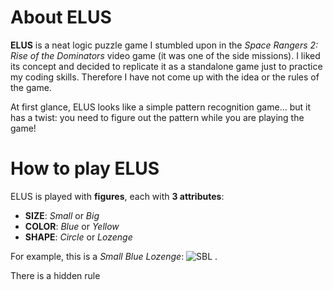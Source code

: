 # About ELUS

**ELUS** is a neat logic puzzle game I stumbled upon in the *Space Rangers 2: Rise of the Dominators* video game (it was one of the side missions). I liked its concept and decided to replicate it as a standalone game just to practice my coding skills. Therefore I have not come up with the idea or the rules of the game.

At first glance, ELUS looks like a simple pattern recognition game... but it has a twist: you need to figure out the pattern while you are playing the game!

# How to play ELUS

ELUS is played with **figures**, each with **3 attributes**:
   * **SIZE**: *Small* or *Big*
   * **COLOR**: *Blue* or *Yellow*
   * **SHAPE**: *Circle* or *Lozenge*

For example, this is a *Small Blue Lozenge*: ![SBL](resources/sbl.png) .

There is a hidden rule